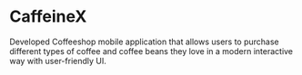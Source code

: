 # CaffeineX
Developed Coffeeshop mobile application that allows users to purchase different types of coffee and coffee beans they love in a modern interactive way with user-friendly UI.

